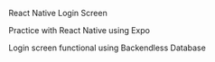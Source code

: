 React Native Login Screen 

Practice with React Native using Expo

Login screen functional using Backendless Database



